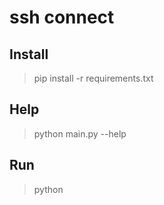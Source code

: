 ssh connect
========
## Install
> pip install -r requirements.txt
## Help
> python main.py --help

## Run
> python 




